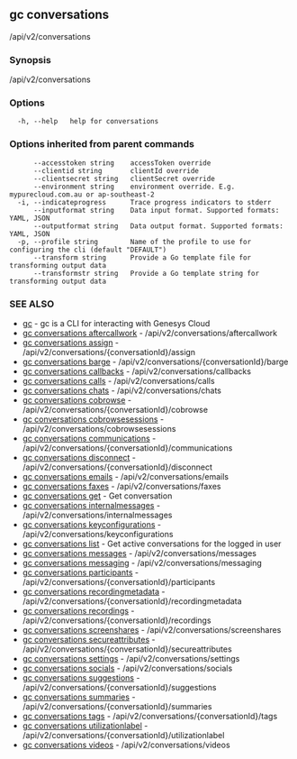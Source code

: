 ## gc conversations

/api/v2/conversations

### Synopsis

/api/v2/conversations

### Options

```
  -h, --help   help for conversations
```

### Options inherited from parent commands

```
      --accesstoken string    accessToken override
      --clientid string       clientId override
      --clientsecret string   clientSecret override
      --environment string    environment override. E.g. mypurecloud.com.au or ap-southeast-2
  -i, --indicateprogress      Trace progress indicators to stderr
      --inputformat string    Data input format. Supported formats: YAML, JSON
      --outputformat string   Data output format. Supported formats: YAML, JSON
  -p, --profile string        Name of the profile to use for configuring the cli (default "DEFAULT")
      --transform string      Provide a Go template file for transforming output data
      --transformstr string   Provide a Go template string for transforming output data
```

### SEE ALSO

* [gc](gc.html)	 - gc is a CLI for interacting with Genesys Cloud
* [gc conversations aftercallwork](gc_conversations_aftercallwork.html)	 - /api/v2/conversations/aftercallwork
* [gc conversations assign](gc_conversations_assign.html)	 - /api/v2/conversations/{conversationId}/assign
* [gc conversations barge](gc_conversations_barge.html)	 - /api/v2/conversations/{conversationId}/barge
* [gc conversations callbacks](gc_conversations_callbacks.html)	 - /api/v2/conversations/callbacks
* [gc conversations calls](gc_conversations_calls.html)	 - /api/v2/conversations/calls
* [gc conversations chats](gc_conversations_chats.html)	 - /api/v2/conversations/chats
* [gc conversations cobrowse](gc_conversations_cobrowse.html)	 - /api/v2/conversations/{conversationId}/cobrowse
* [gc conversations cobrowsesessions](gc_conversations_cobrowsesessions.html)	 - /api/v2/conversations/cobrowsesessions
* [gc conversations communications](gc_conversations_communications.html)	 - /api/v2/conversations/{conversationId}/communications
* [gc conversations disconnect](gc_conversations_disconnect.html)	 - /api/v2/conversations/{conversationId}/disconnect
* [gc conversations emails](gc_conversations_emails.html)	 - /api/v2/conversations/emails
* [gc conversations faxes](gc_conversations_faxes.html)	 - /api/v2/conversations/faxes
* [gc conversations get](gc_conversations_get.html)	 - Get conversation
* [gc conversations internalmessages](gc_conversations_internalmessages.html)	 - /api/v2/conversations/internalmessages
* [gc conversations keyconfigurations](gc_conversations_keyconfigurations.html)	 - /api/v2/conversations/keyconfigurations
* [gc conversations list](gc_conversations_list.html)	 - Get active conversations for the logged in user
* [gc conversations messages](gc_conversations_messages.html)	 - /api/v2/conversations/messages
* [gc conversations messaging](gc_conversations_messaging.html)	 - /api/v2/conversations/messaging
* [gc conversations participants](gc_conversations_participants.html)	 - /api/v2/conversations/{conversationId}/participants
* [gc conversations recordingmetadata](gc_conversations_recordingmetadata.html)	 - /api/v2/conversations/{conversationId}/recordingmetadata
* [gc conversations recordings](gc_conversations_recordings.html)	 - /api/v2/conversations/{conversationId}/recordings
* [gc conversations screenshares](gc_conversations_screenshares.html)	 - /api/v2/conversations/screenshares
* [gc conversations secureattributes](gc_conversations_secureattributes.html)	 - /api/v2/conversations/{conversationId}/secureattributes
* [gc conversations settings](gc_conversations_settings.html)	 - /api/v2/conversations/settings
* [gc conversations socials](gc_conversations_socials.html)	 - /api/v2/conversations/socials
* [gc conversations suggestions](gc_conversations_suggestions.html)	 - /api/v2/conversations/{conversationId}/suggestions
* [gc conversations summaries](gc_conversations_summaries.html)	 - /api/v2/conversations/{conversationId}/summaries
* [gc conversations tags](gc_conversations_tags.html)	 - /api/v2/conversations/{conversationId}/tags
* [gc conversations utilizationlabel](gc_conversations_utilizationlabel.html)	 - /api/v2/conversations/{conversationId}/utilizationlabel
* [gc conversations videos](gc_conversations_videos.html)	 - /api/v2/conversations/videos


